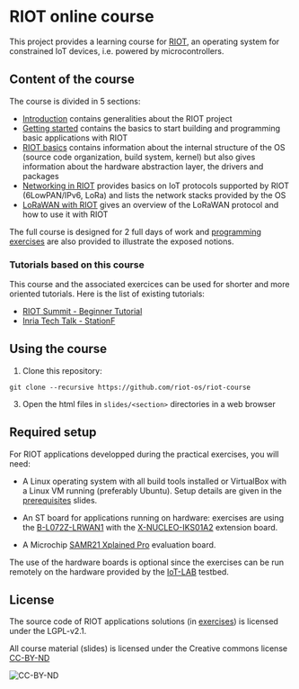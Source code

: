 # RIOT online course

This project provides a learning course for [RIOT](https://riot-os.org), an
operating system for constrained IoT devices, i.e. powered by microcontrollers.

## Content of the course

The course is divided in 5 sections:

- [Introduction](https://riot-os.github.io/riot-course/slides/01-introduction)
  contains generalities about the RIOT project
- [Getting started](https://riot-os.github.io/riot-course/slides/02-getting-started)
  contains the basics to start building and programming basic applications
  with RIOT
- [RIOT basics](https://riot-os.github.io/riot-course/slides/03-riot-basics)
  contains information about the internal structure of the OS (source code
  organization, build system, kernel) but also gives information about the
  hardware abstraction layer, the drivers and packages
- [Networking in RIOT](https://riot-os.github.io/riot-course/slides/04-networking-in-riot)
  provides basics on IoT protocols supported by RIOT (6LowPAN/IPv6, LoRa) and
  lists the network stacks provided by the OS
- [LoRaWAN with RIOT](https://riot-os.github.io/riot-course/slides/05-lorawan-with-riot)
  gives an overview of the LoRaWAN protocol and how to use it with RIOT

The full course is designed for 2 full days of work and
[programming exercises](exercises) are also provided to illustrate the exposed
notions.

### Tutorials based on this course

This course and the associated exercices can be used for shorter and more
oriented tutorials.
Here is the list of existing tutorials:

- [RIOT Summit - Beginner Tutorial](https://riot-os.github.io/riot-course/slides/tutorial-summit)
- [Inria Tech Talk - StationF](https://riot-os.github.io/riot-course/slides/techtalk-stationf)

## Using the course

1. Clone this repository:
```
git clone --recursive https://github.com/riot-os/riot-course
```

3. Open the html files in `slides/<section>` directories in a web browser

## Required setup

For RIOT applications developped during the practical exercises, you will need:

- A Linux operating system with all build tools installed or VirtualBox with a
  Linux VM running (preferably Ubuntu). Setup details are given in the
  [prerequisites](https://riot-os.github.io/riot-course/slides/prerequisites)
  slides.

- An ST board for applications running on hardware: exercises are using the
  [B-L072Z-LRWAN1](http://www.st.com/en/evaluation-tools/b-l072z-lrwan1.html)
  with the
  [X-NUCLEO-IKS01A2](http://www.st.com/en/ecosystems/x-nucleo-iks01a2.html)
  extension board.

- A Microchip
  [SAMR21 Xplained Pro](http://www.microchip.com/developmenttools/productdetails.aspx?partno=atsamr21-xpro)
  evaluation board.

The use of the hardware boards is optional since the exercises can
be run remotely on the hardware provided by the
[IoT-LAB](https://www.iot-lab.info) testbed.

## License

The source code of RIOT applications solutions (in [exercises](exercises)) is
licensed under the LGPL-v2.1.

All course material (slides) is licensed under the Creative commons license
[CC-BY-ND](https://creativecommons.org/licenses/by-nd/4.0/)

![CC-BY-ND](https://mirrors.creativecommons.org/presskit/buttons/80x15/png/by-nd.png)
